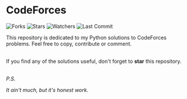 # CodeForces
![Forks](https://img.shields.io/github/forks/shukkkur/CodeForces.svg)
![Stars](https://img.shields.io/github/stars/shukkkur/CodeForces.svg)
![Watchers](https://img.shields.io/github/watchers/shukkkur/CodeForces.svg)
![Last Commit](https://img.shields.io/github/last-commit/shukkkur/CodeForces.svg) 

This repository is dedicated to my Python solutions to CodeForces problems. Feel free to copy, contribute or comment.
<br><br>
<p>If you find any of the solutions useful, don't forget to <b>star</b> this repository.</p>

<br>
<i>P.S.</i>

_It ain't much, but it's honest work._
